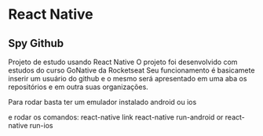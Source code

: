 # React Native
## Spy Github
Projeto de estudo usando React Native 
O projeto foi desenvolvido com estudos do curso GoNative da Rocketseat 
Seu funcionamento é basicamete inserir um usuário do github e o mesmo será apresentado em uma aba os repositórios e em outra suas organizações.

Para rodar basta ter um emulador instalado android ou ios

e rodar os comandos: react-native link react-native run-android or react-native run-ios 
